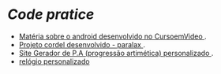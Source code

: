 
# *Code pratice*

- <a href="https://artigo-mascote-android.alamovinicius.repl.co" target="blank">Matéria sobre o android desenvolvido no CursoemVideo </a>.
- <a href="https://alamovinicius.github.io/code-pratice/html-css-Js/html-css/desafios/desafio-d011-site-cordel/index.html" target="blank">Projeto cordel desenvolvido - paralax </a>.
- [Site Gerador de P.A (progressão artimética) personalizado ](https://site-contador-personalizado.alamovinicius.repl.co/).
- [relógio personalizado](https://alamovinicius.github.io/code-pratice/html-css-Js/javascript/aula12-exercicio/ex014-site-hora.js/model.html)
